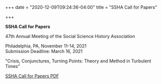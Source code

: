 +++
date = "2020-12-09T09:24:36-04:00"
title = "SSHA Call for Papers"

+++

**SSHA Call for Papers**
 
47th Annual Meeting of the Social Science History Association<br />

Philadelphia, PA, November 11-14, 2021  
Submission Deadline: March 16, 2021 

"Crisis, Conjunctures, Turning Points: Theory and Method in Turbulent Times"

[SSHA Call for Papers PDF](https://ssha.org/files/2021_SSHA_CFP.pdf)  
